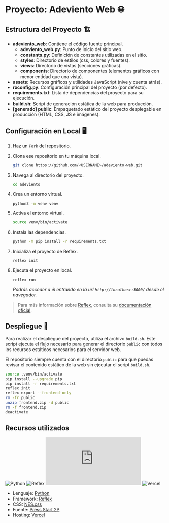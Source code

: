 # Proyecto: Adeviento Web 🌐

## Estructura del Proyecto 🏗️

* **adeviento_web**: Contiene el código fuente principal.
	* **adeviento_web.py**: Punto de inicio del sitio web.
	* **constants.py**: Definición de constantes utilizadas en el sitio.
	* **styles**: Directorio de estilos (css, colores y fuentes).
	* **views**: Directorio de vistas (secciones gráficas).
	* **components**: Directorio de componentes (elementos gráficos con menor entidad que una vista).
* **assets**: Recursos gráficos y utilidades JavaScript (nive y cuenta atrás).
* **rxconfig.py**: Configuración principal del proyecto (por defecto).
* **requirements.txt**: Lista de dependencias del proyecto para su ejecución.
* **build.sh**: Script de generación estática de la web para producción.
* **[generado] public**: Empaquetado estático del proyecto desplegable en producción (HTML, CSS, JS e imágenes).

## Configuración en Local 🖥️

1. Haz un `Fork` del repositorio.

2. Clona ese repositorio en tu máquina local.

    ```bash 
    git clone https://github.com/<USERNAME>/adeviento-web.git
    ```

3. Navega al directorio del proyecto.

    ```bash
    cd adeviento
    ```

4. Crea un entorno virtual.

    ```bash
    python3 -m venv venv
    ```

5. Activa el entorno virtual.

    ```bash
    source venv/bin/activate
    ```

6. Instala las dependencias.

    ```bash
    python -m pip install -r requirements.txt
    ```

7. Inicializa el proyecto de Reflex.

    ```bash
    reflex init
    ```

8. Ejecuta el proyecto en local.

    ```bash
    reflex run
    ```

    *Podrás acceder a él entrando en la url `http://localhost:3000/` desde el navegador.*

> Para más información sobre [Reflex](https://reflex.dev/), consulta su [documentación oficial](https://reflex.dev/docs).

## Despliegue 🚀

Para realizar el despliegue del proyecto, utiliza el archivo `build.sh`. Este script ejecuta el flujo necesario para generar el directorio `public` con todos los recursos estáticos necesarios para el servidor web.

El repositorio siempre cuenta con el directorio `public` para que puedas revisar el contenido estático de la web sin ejecutar el script `build.sh`.

```bash
source .venv/bin/activate
pip install --upgrade pip
pip install -r requirements.txt
reflex init
reflex export --frontend-only
rm -fr public
unzip frontend.zip -d public
rm -f frontend.zip
deactivate
```

## Recursos utilizados

![Python](https://img.shields.io/github/stars/python/cpython?label=Python&style=social)
![Reflex](https://img.shields.io/github/stars/reflex-dev/reflex?label=Reflex&style=social)
![NES.css](https://img.shields.io/github/stars/nostalgic-css/NES.css?label=NES.css&style=social)
![Vercel](https://img.shields.io/github/stars/vercel/vercel?label=Vercel&style=social)

* Lenguaje: [Python](https://www.python.org/)
* Framework: [Reflex](https://reflex.dev/)
* CSS: [NES.css](https://nostalgic-css.github.io/NES.css/)
* Fuente: [Press Start 2P](https://fonts.google.com/specimen/Press+Start+2P)
* Hosting: [Vercel](https://vercel.com/)